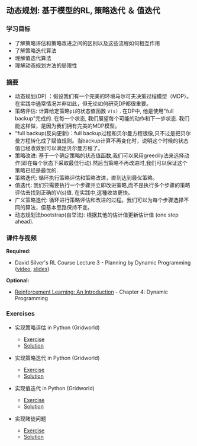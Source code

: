 ## 动态规划: 基于模型的RL, 策略迭代 ＆ 值迭代

### 学习目标

 - 了解策略评估和策略改进之间的区别以及这些流程如何相互作用
 - 了解策略迭代算法
 - 理解值迭代算法
 - 理解动态规划方法的局限性

### 摘要

- 动态规划(DP) ：假设我们有一个完美的环境马尔可夫决策过程模型（MDP）。在实践中通常情况并非如此，但无论如何研究DP都很重要。
- 策略评估: 计算给定策略`pi`的状态值函数 `V(s)` . 在DP中, 他是使用"full backup"完成的. 在每一个状态, 我们展望每个可能的动作和下一步状态. 我们能这样做，是因为我们拥有完美的MDP模型。
- "full backup(反向更新)：full backup过程和贝尔曼方程很像,只不过是把贝尔曼方程转化成了赋值规则。当backup计算不再变化时，说明这个时候的状态值已经收敛到可以满足贝尔曼方程了。
- 策略改进: 基于一个确定策略的状态值函数,我们可以采用greedily法来选择动作(即在每个状态下采取最佳行动).然后当策略不再改进时,我们可以保证这个策略已经是最优的.
- 策略迭代: 循环执行策略评估和策略改进，直到达到最优策略。
- 值迭代: 我们只需要执行一个步骤并立即改进策略,而不是执行多个步骤的策略评估去找到正确的V(s)值. 在实践中,这種收敛更快。
- 广义策略迭代: 循环进行策略评估和改进的过程。我们可以为每个步骤选择不同的算法，但基本思路保持不变。
- 动态规划法bootstrap(自举法): 根据其他的估计值更新估计值 (one step ahead).
### 课件与视频

**Required:**

- David Silver's RL Course Lecture 3 - Planning by Dynamic Programming ([video](https://www.youtube.com/watch?v=Nd1-UUMVfz4), [slides](http://www0.cs.ucl.ac.uk/staff/d.silver/web/Teaching_files/DP.pdf))

**Optional:**

- [Reinforcement Learning: An Introduction](http://incompleteideas.net/book/RLbook2018.pdf) - Chapter 4: Dynamic Programming


### Exercises

- 实现策略评估 in Python (Gridworld)
  - [Exercise](Policy%20Evaluation.ipynb)
  - [Solution](Policy%20Evaluation%20Solution.ipynb)

- 实现策略迭代 in Python (Gridworld)
  - [Exercise](Policy%20Iteration.ipynb)
  - [Solution](Policy%20Iteration%20Solution.ipynb)

- 实现值迭代   in Python (Gridworld)
  - [Exercise](Value%20Iteration.ipynb)
  - [Solution](Value%20Iteration%20Solution.ipynb)

- 实现赌徒问题
  - [Exercise](Gamblers%20Problem.ipynb)
  - [Solution](Gamblers%20Problem%20Solution.ipynb)
